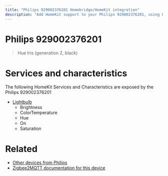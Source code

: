 ```yaml
---
title: "Philips 929002376201 Homebridge/HomeKit integration"
description: "Add HomeKit support to your Philips 929002376201, using Homebridge, Zigbee2MQTT and homebridge-z2m."
---
```

<!---
This file has been GENERATED using src/docgen/docgen.ts
DO NOT EDIT THIS FILE MANUALLY!
-->
# Philips 929002376201
> Hue Iris (generation 2, black)


# Services and characteristics
The following HomeKit Services and Characteristics are exposed by
the Philips 929002376201

* [Lightbulb](../../light.md)
  * Brightness
  * ColorTemperature
  * Hue
  * On
  * Saturation


# Related
* [Other devices from Philips](../index.md#philips)
* [Zigbee2MQTT documentation for this device](https://www.zigbee2mqtt.io/devices/929002376201.html)